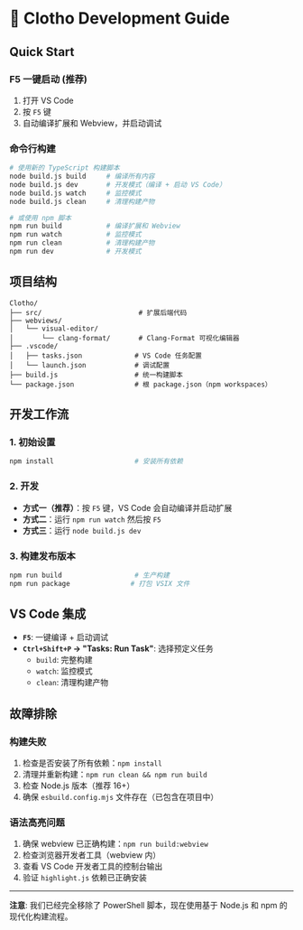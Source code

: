 # 🚀 Clotho Development Guide

## Quick Start

### F5 一键启动 (推荐)
1. 打开 VS Code
2. 按 `F5` 键
3. 自动编译扩展和 Webview，并启动调试

### 命令行构建
```bash
# 使用新的 TypeScript 构建脚本
node build.js build     # 编译所有内容
node build.js dev       # 开发模式（编译 + 启动 VS Code）
node build.js watch     # 监控模式
node build.js clean     # 清理构建产物

# 或使用 npm 脚本
npm run build           # 编译扩展和 Webview
npm run watch           # 监控模式
npm run clean           # 清理构建产物
npm run dev             # 开发模式
```

## 项目结构

```
Clotho/
├── src/                        # 扩展后端代码
├── webviews/
│   └── visual-editor/
│       └── clang-format/       # Clang-Format 可视化编辑器
├── .vscode/
│   ├── tasks.json             # VS Code 任务配置
│   └── launch.json            # 调试配置
├── build.js                   # 统一构建脚本
└── package.json               # 根 package.json（npm workspaces）
```

## 开发工作流

### 1. 初始设置
```bash
npm install                    # 安装所有依赖
```

### 2. 开发
- **方式一（推荐）**：按 `F5` 键，VS Code 会自动编译并启动扩展
- **方式二**：运行 `npm run watch` 然后按 `F5`
- **方式三**：运行 `node build.js dev`

### 3. 构建发布版本
```bash
npm run build                  # 生产构建
npm run package               # 打包 VSIX 文件
```

## VS Code 集成

- **`F5`**: 一键编译 + 启动调试
- **`Ctrl+Shift+P` → "Tasks: Run Task"**: 选择预定义任务
  - `build`: 完整构建
  - `watch`: 监控模式
  - `clean`: 清理构建产物

## 故障排除

### 构建失败
1. 检查是否安装了所有依赖：`npm install`
2. 清理并重新构建：`npm run clean && npm run build`
3. 检查 Node.js 版本（推荐 16+）
4. 确保 `esbuild.config.mjs` 文件存在（已包含在项目中）

### 语法高亮问题
1. 确保 webview 已正确构建：`npm run build:webview`
2. 检查浏览器开发者工具（webview 内）
3. 查看 VS Code 开发者工具的控制台输出
4. 验证 `highlight.js` 依赖已正确安装

---

**注意**: 我们已经完全移除了 PowerShell 脚本，现在使用基于 Node.js 和 npm 的现代化构建流程。
